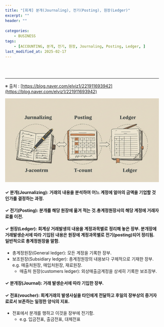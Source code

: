 ```yaml
---
title: "[회계] 분개(Journaling), 전기(Posting), 원장(Ledger)"
excerpt: ""
header: ""

categories:
    - BUSINESS
tags:
    - [ACCOUNTING, 분개, 전기, 원장, Journaling, Posting, Ledger, ]
last_modified_at: 2025-02-17
---
```

<br><br>

---


※ 출처 : [https://blog.naver.com/elviz1/221911693942](https://blog.naver.com/elviz1/221911693942)


![0](/upload/2025-02-17-분개(Journaling),_전기(Posting),_원장(Ledger).md/0.png)



#### ✓ 분개(Journalizing): 거래의 내용을 분석하여 어느 계정에 얼마의 금액을 기업할 것인가를 결정하는 과정.



#### ✓ 전기(Posting): 분개를 해당 원장에 옮겨 적는 것.총계정원장사의 해당 계정에 거래자료를 이전.



#### ✓ 원장(Ledger): 회계상 거래발생의 내용을 계정과목별로 정리해 놓은 장부. 분개장에 거래발생순서에 따라 기입된 내용은 원장에 계정과목별로 전기(posting)되어 정리됨. 일반적으로 총계정원장을 말함.

- 총계정원장(General ledger): 모든 계정을 기록한 장부.
- 보조원장(Subsidiary ledger): 총계정원장의 내용보다 구체적으로 기재한 장부. e.g. 매출처원장, 매입처원장, 재료원장.
	- 매출처 원장(customers ledger): 외상매출금계정을 상세히 기록한 보조장부.


#### ✓ 분개장(Journal): 거래 발생순서에 따라 기입한 장부.



#### ✓ 전표(voucher): 회계거래의 발생사실을 타인에게 전달하고 후일의 장부상의 증거자료로서 보존하는 일정한 양식의 지표.

- 전표에서 분개를 행하고 이것을 장부에 전기함.
	- e.g. 입금전표, 출금전표, 대체전표

